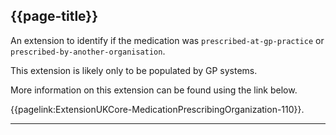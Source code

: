 ## {{page-title}}

An extension to identify if the medication was `prescribed-at-gp-practice` or `prescribed-by-another-organisation`.

This extension is likely only to be populated by GP systems.

More information on this extension can be found using the link below.

{{pagelink:ExtensionUKCore-MedicationPrescribingOrganization-110}}.

---